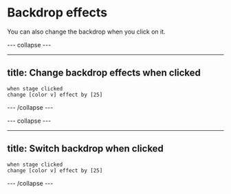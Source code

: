 # Backdrop effects

You can also change the backdrop when you click on it. 


--- collapse ---

---
title: Change backdrop effects when clicked
---

```blocks3
when stage clicked
change [color v] effect by [25]
```

--- /collapse ---


--- collapse ---

---
title: Switch backdrop when clicked
---

```blocks3
when stage clicked
change [color v] effect by [25]
```


--- /collapse ---

